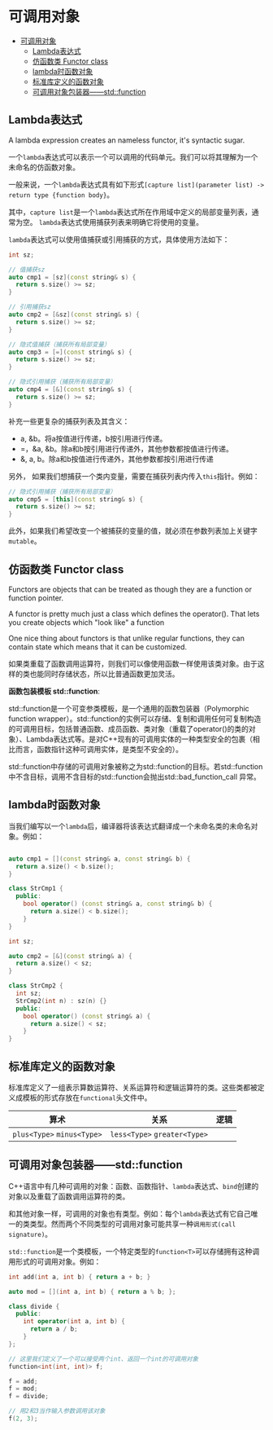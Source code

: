 # 可调用对象

- [可调用对象](#可调用对象)
  - [Lambda表达式](#lambda表达式)
  - [仿函数类 Functor class](#仿函数类-functor-class)
  - [lambda时函数对象](#lambda时函数对象)
  - [标准库定义的函数对象](#标准库定义的函数对象)
  - [可调用对象包装器——std::function](#可调用对象包装器stdfunction)

## Lambda表达式

A lambda expression creates an nameless functor, it's syntactic sugar.

一个`lambda`表达式可以表示一个可以调用的代码单元。我们可以将其理解为一个未命名的仿函数对象。

一般来说，一个`lambda`表达式具有如下形式`[capture list](parameter list) -> return type {function body}`。

其中，`capture list`是一个`lambda`表达式所在作用域中定义的局部变量列表，通常为空。 `lambda`表达式使用捕获列表来明确它将使用的变量。

`lambda`表达式可以使用值捕获或引用捕获的方式，具体使用方法如下：

``` c++
int sz;

// 值捕获sz
auto cmp1 = [sz](const string& s) {
  return s.size() >= sz;
}

// 引用捕获sz
auto cmp2 = [&sz](const string& s) {
  return s.size() >= sz;
}

// 隐式值捕获（捕获所有局部变量）
auto cmp3 = [=](const string& s) {
  return s.size() >= sz;
}

// 隐式引用捕获（捕获所有局部变量）
auto cmp4 = [&](const string& s) {
  return s.size() >= sz;
}
```

补充一些更复杂的捕获列表及其含义：

- a, &b。将a按值进行传递，b按引用进行传递。
- =，&a, &b。除a和b按引用进行传递外，其他参数都按值进行传递。
- &, a, b。除a和b按值进行传递外，其他参数都按引用进行传递

另外， 如果我们想捕获一个类内变量，需要在捕获列表内传入`this`指针。例如：

``` c++
// 隐式引用捕获（捕获所有局部变量）
auto cmp5 = [this](const string& s) {
  return s.size() >= sz;
}
```

此外，如果我们希望改变一个被捕获的变量的值，就必须在参数列表加上关键字`mutable`。

## 仿函数类 Functor class

Functors are objects that can be treated as though they are a function or function pointer.

A functor is pretty much just a class which defines the operator(). That lets you create objects which "look like" a function

One nice thing about functors is that unlike regular functions, they can contain state which means that it can be customized.

如果类重载了函数调用运算符，则我们可以像使用函数一样使用该类对象。由于这样的类也能同时存储状态，所以比普通函数更加灵活。

**函数包装模板 std::function**:

std::function是一个可变参类模板，是一个通用的函数包装器（Polymorphic function wrapper）。std::function的实例可以存储、复制和调用任何可复制构造的可调用目标，包括普通函数、成员函数、类对象（重载了operator()的类的对象）、Lambda表达式等。是对C++现有的可调用实体的一种类型安全的包裹（相比而言，函数指针这种可调用实体，是类型不安全的）。

std::function中存储的可调用对象被称之为std::function的目标。若std::function中不含目标，调用不含目标的std::function会抛出std::bad_function_call 异常。

## lambda时函数对象

当我们编写以一个`lambda`后，编译器将该表达式翻译成一个未命名类的未命名对象。例如：

``` c++

auto cmp1 = [](const string& a, const string& b) {
  return a.size() < b.size();
}

class StrCmp1 {
  public:
    bool operator() (const string& a, const string& b) {
      return a.size() < b.size();
    }
}

int sz;

auto cmp2 = [&](const string& a) {
  return a.size() < sz;
}

class StrCmp2 {
  int sz;
  StrCmp2(int n) : sz(n) {} 
  public:
    bool operator() (const string& a) {
      return a.size() < sz;
    }
}
```

## 标准库定义的函数对象

标准库定义了一组表示算数运算符、关系运算符和逻辑运算符的类。这些类都被定义成模板的形式存放在`functional`头文件中。

|                算术             |              关系           |    逻辑      |
|---------------------------------|----------------------------|--------------|
|`plus<Type>` `minus<Type>`           | `less<Type>` `greater<Type>`   |

## 可调用对象包装器——std::function

C++语言中有几种可调用的对象：函数、函数指针、`lambda`表达式、`bind`创建的对象以及重载了函数调用运算符的类。

和其他对象一样，可调用的对象也有类型。例如：每个`lambda`表达式有它自己唯一的类类型。然而两个不同类型的可调用对象可能共享一种`调用形式(call signature)`。

`std::function`是一个类模板，一个特定类型的`function<T>`可以存储拥有这种调用形式的可调用对象。例如：

``` c++
int add(int a, int b) { return a + b; }

auto mod = [](int a, int b) { return a % b; };

class divide {
  public:
    int operator(int a, int b) {
      return a / b;
    }
};

// 这里我们定义了一个可以接受两个int、返回一个int的可调用对象
function<int(int, int)> f;

f = add;
f = mod;
f = divide;

// 用2和3当作输入参数调用该对象
f(2, 3);
```
